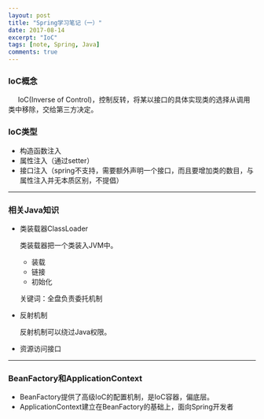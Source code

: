 ```yaml
---
layout: post
title: "Spring学习笔记（一）"
date: 2017-08-14
excerpt: "IoC"
tags: [note, Spring, Java]
comments: true
---
```


### IoC概念

 &nbsp;  &nbsp; &nbsp;IoC(Inverse of Control)，控制反转，将某以接口的具体实现类的选择从调用类中移除，交给第三方决定。

### IoC类型

* 构造函数注入
* 属性注入（通过setter）
* 接口注入（spring不支持，需要额外声明一个接口，而且要增加类的数目，与属性注入并无本质区别，不提倡）

---

###  相关Java知识

* 类装载器ClassLoader

  类装载器把一个类装入JVM中。

  + 装载
  + 链接
  + 初始化

  关键词：全盘负责委托机制

* 反射机制

  反射机制可以绕过Java权限。


* 资源访问接口

---

### BeanFactory和ApplicationContext

* BeanFactory提供了高级IoC的配置机制，是IoC容器，偏底层。
* ApplicationContext建立在BeanFactory的基础上，面向Spring开发者